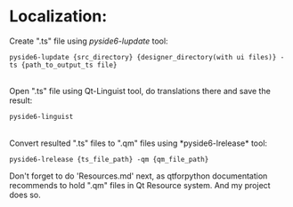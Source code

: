 # Localization:

Create ".ts" file using *pyside6-lupdate* tool:

```
pyside6-lupdate {src_directory} {designer_directory(with ui files)} -ts {path_to_output_ts file}
```
<br>
Open ".ts" file using Qt-Linguist tool, do translations there and save the result:

```bash
pyside6-linguist
```
<br>
Convert resulted ".ts" files to ".qm" files using *pyside6-lrelease* tool:

```
pyside6-lrelease {ts_file_path} -qm {qm_file_path}
```

Don't forget to do 'Resources.md' next, as qtforpython documentation recommends to hold ".qm" files in Qt Resource system.
And my project does so.
